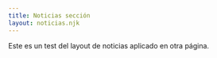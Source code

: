 ```yaml
---
title: Noticias sección
layout: noticias.njk
---
```


Este es un test del layout de noticias aplicado en otra página.
